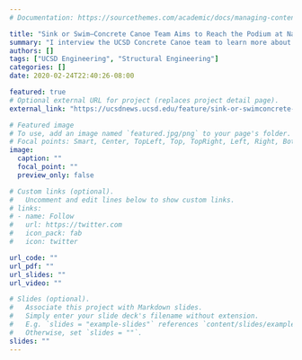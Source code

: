 ```yaml
---
# Documentation: https://sourcethemes.com/academic/docs/managing-content/

title: "Sink or Swim—Concrete Canoe Team Aims to Reach the Podium at National Race"
summary: "I interview the UCSD Concrete Canoe team to learn more about their process leading up to their competition in April."
authors: []
tags: ["UCSD Engineering", "Structural Engineering"]
categories: []
date: 2020-02-24T22:40:26-08:00

featured: true
# Optional external URL for project (replaces project detail page).
external_link: "https://ucsdnews.ucsd.edu/feature/sink-or-swimconcrete-canoe-team-aims-to-reach-the-podium-at-national-race"

# Featured image
# To use, add an image named `featured.jpg/png` to your page's folder.
# Focal points: Smart, Center, TopLeft, Top, TopRight, Left, Right, BottomLeft, Bottom, BottomRight.
image:
  caption: ""
  focal_point: ""
  preview_only: false

# Custom links (optional).
#   Uncomment and edit lines below to show custom links.
# links:
# - name: Follow
#   url: https://twitter.com
#   icon_pack: fab
#   icon: twitter

url_code: ""
url_pdf: ""
url_slides: ""
url_video: ""

# Slides (optional).
#   Associate this project with Markdown slides.
#   Simply enter your slide deck's filename without extension.
#   E.g. `slides = "example-slides"` references `content/slides/example-slides.md`.
#   Otherwise, set `slides = ""`.
slides: ""
---
```

